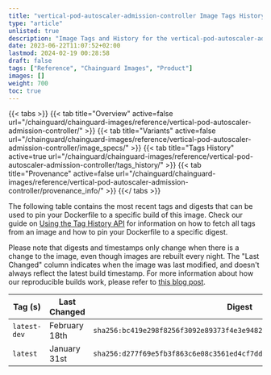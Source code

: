 ```yaml
---
title: "vertical-pod-autoscaler-admission-controller Image Tags History"
type: "article"
unlisted: true
description: "Image Tags and History for the vertical-pod-autoscaler-admission-controller Chainguard Image"
date: 2023-06-22T11:07:52+02:00
lastmod: 2024-02-19 00:28:58
draft: false
tags: ["Reference", "Chainguard Images", "Product"]
images: []
weight: 700
toc: true
---
```


{{< tabs >}}
{{< tab title="Overview" active=false url="/chainguard/chainguard-images/reference/vertical-pod-autoscaler-admission-controller/" >}}
{{< tab title="Variants" active=false url="/chainguard/chainguard-images/reference/vertical-pod-autoscaler-admission-controller/image_specs/" >}}
{{< tab title="Tags History" active=true url="/chainguard/chainguard-images/reference/vertical-pod-autoscaler-admission-controller/tags_history/" >}}
{{< tab title="Provenance" active=false url="/chainguard/chainguard-images/reference/vertical-pod-autoscaler-admission-controller/provenance_info/" >}}
{{</ tabs >}}

The following table contains the most recent tags and digests that can be used to pin your Dockerfile to a specific build of this image. Check our guide on [Using the Tag History API](/chainguard/chainguard-images/using-the-tag-history-api/) for information on how to fetch all tags from an image and how to pin your Dockerfile to a specific digest.

Please note that digests and timestamps only change when there is a change to the image, even though images are rebuilt every night. The "Last Changed" column indicates when the image was last modified, and doesn't always reflect the latest build timestamp. For more information about how our reproducible builds work, please refer to [this blog post](https://www.chainguard.dev/unchained/reproducing-chainguards-reproducible-image-builds).

| Tag (s)       | Last Changed  | Digest                                                                    |
|---------------|---------------|---------------------------------------------------------------------------|
|  `latest-dev` | February 18th | `sha256:bc419e298f8256f3092e89373f4e3e94823cfad59bb5c6743b3dce8aef449534` |
|  `latest`     | January 31st  | `sha256:d277f69e5fb3f863c6e08c3561ed4cf7dd827f44ed0ccb81b9167532128b21d4` |

